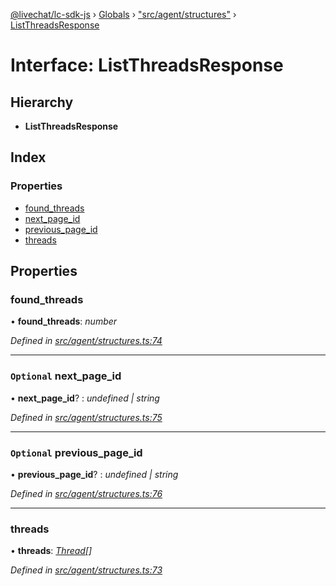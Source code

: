 [@livechat/lc-sdk-js](../README.md) › [Globals](../globals.md) › ["src/agent/structures"](../modules/_src_agent_structures_.md) › [ListThreadsResponse](_src_agent_structures_.listthreadsresponse.md)

# Interface: ListThreadsResponse

## Hierarchy

* **ListThreadsResponse**

## Index

### Properties

* [found_threads](_src_agent_structures_.listthreadsresponse.md#found_threads)
* [next_page_id](_src_agent_structures_.listthreadsresponse.md#optional-next_page_id)
* [previous_page_id](_src_agent_structures_.listthreadsresponse.md#optional-previous_page_id)
* [threads](_src_agent_structures_.listthreadsresponse.md#threads)

## Properties

###  found_threads

• **found_threads**: *number*

*Defined in [src/agent/structures.ts:74](https://github.com/livechat/lc-sdk-js/blob/ac28f06/src/agent/structures.ts#L74)*

___

### `Optional` next_page_id

• **next_page_id**? : *undefined | string*

*Defined in [src/agent/structures.ts:75](https://github.com/livechat/lc-sdk-js/blob/ac28f06/src/agent/structures.ts#L75)*

___

### `Optional` previous_page_id

• **previous_page_id**? : *undefined | string*

*Defined in [src/agent/structures.ts:76](https://github.com/livechat/lc-sdk-js/blob/ac28f06/src/agent/structures.ts#L76)*

___

###  threads

• **threads**: *[Thread](_src_objects_index_.thread.md)[]*

*Defined in [src/agent/structures.ts:73](https://github.com/livechat/lc-sdk-js/blob/ac28f06/src/agent/structures.ts#L73)*
